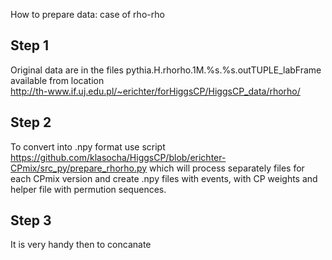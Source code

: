 How to prepare data: case of rho-rho

Step 1
--------
Original data are in the files
    pythia.H.rhorho.1M.%s.%s.outTUPLE_labFrame
available from location    
http://th-www.if.uj.edu.pl/~erichter/forHiggsCP/HiggsCP_data/rhorho/

Step 2
-------
To convert into .npy format use script
https://github.com/klasocha/HiggsCP/blob/erichter-CPmix/src_py/prepare_rhorho.py
which will process separately files for each CPmix version and create .npy files
with events, with CP weights and helper file with permution sequences. 

Step 3
--------
It is very handy then to concanate 
